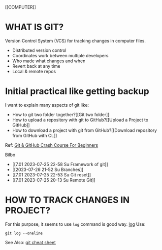 [[COMPUTER]]
# WHAT IS GIT?
Version Control System (VCS) for tracking changes in computer files.

- Distributed version control
- Coordinates work between  multiple developers
- Who made what changes and when
- Revert back at any time 
- Local & remote repos

# Initial practical like getting backup
I want to explain many aspects of git like:

- How to git two folder together?[[Git two folder]]
- How to upload a repository with git to GitHub?[[Upload a Project to GitHub]]
- How to download a project with git from GitHub?[[Download repository from GitHub with CL]]

Ref:
[Git & GitHub Crash Course For Beginners](https://www.youtube.com/watch?v=SWYqp7iY_Tc)

Bilbo
- [[7.01 2023-07-25 22-58 Su Framework of git]]
- [[2023-07-26 21-52 Su Branches]]
- [[7.01 2023-07-25 22-53 Su Git reset]]
- [[7.01 2023-07-25 20-13 Su Remote Git]]



# HOW TO TRACK CHANGES IN PROJECT?
For this purpose, it seems to use `log` command is good way. [log](https://swcarpentry.github.io/git-novice/04-changes/)
Use:
```
git log --oneline
```






See Also:
[git cheat sheet](https://useyourloaf.com/blog/git-cheat-sheet/)

